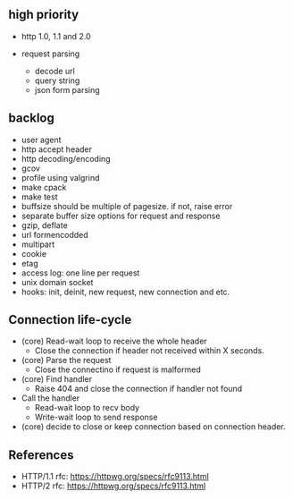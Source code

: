## high priority
- http 1.0, 1.1 and 2.0

- request parsing
  * decode url
  * query string
  * json form parsing


## backlog
- user agent
- http accept header
- http decoding/encoding
- gcov
- profile using valgrind
- make cpack
- make test
- buffsize should be multiple of pagesize. if not, raise error
- separate buffer size options for request and response
- gzip, deflate
- url formencodded 
- multipart
- cookie
- etag
- access log: one line per request
- unix domain socket
- hooks: init, deinit, new request, new connection and etc.


## Connection life-cycle

- (core) Read-wait loop to receive the whole header
  - Close the connection if header not received within X seconds.
- (core) Parse the request
  - Close the connectino if request is malformed
- (core) Find handler
  - Raise 404 and close the connection if handler not found
- Call the handler
  - Read-wait loop to recv body
  - Write-wait loop to send response
- (core) decide to close or keep connection based on connection header.

## References

- HTTP/1.1 rfc: https://httpwg.org/specs/rfc9113.html
- HTTP/2 rfc: https://httpwg.org/specs/rfc9113.html
